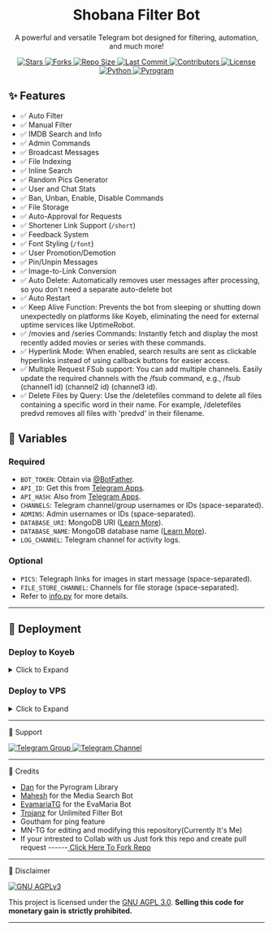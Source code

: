 
<h1 align="center">
  <b>Shobana Filter Bot</b>
</h1>

<p align="center">
  A powerful and versatile Telegram bot designed for filtering, automation, and much more!
</p>
<div align="center">
  <a href="https://github.com/mn-bots/ShobanaFilterBot/stargazers">
    <img src="https://img.shields.io/github/stars/mn-bots/ShobanaFilterBot?color=black&logo=github&logoColor=black&style=for-the-badge" alt="Stars" />
  </a>
  <a href="https://github.com/mn-bots/ShobanaFilterBot/network/members">
    <img src="https://img.shields.io/github/forks/mn-bots/ShobanaFilterBot?color=black&logo=github&logoColor=black&style=for-the-badge" alt="Forks" />
  </a>
  <a href="https://github.com/mn-bots/ShobanaFilterBot">
    <img src="https://img.shields.io/github/repo-size/mn-bots/ShobanaFilterBot?color=skyblue&logo=github&logoColor=blue&style=for-the-badge" alt="Repo Size" />
  </a>
  <a href="https://github.com/mn-bots/ShobanaFilterBot/commits/main">
    <img src="https://img.shields.io/github/last-commit/mn-bots/ShobanaFilterBot?color=black&logo=github&logoColor=black&style=for-the-badge" alt="Last Commit" />
  </a>
  <a href="https://github.com/mn-bots/ShobanaFilterBot">
    <img src="https://img.shields.io/github/contributors/mn-bots/ShobanaFilterBot?color=skyblue&logo=github&logoColor=blue&style=for-the-badge" alt="Contributors" />
  </a>
  <a href="https://github.com/mn-bots/ShobanaFilterBot/blob/main/LICENSE">
    <img src="https://img.shields.io/badge/License-GPL%202.0%20license-blueviolet?style=for-the-badge" alt="License" />
  </a>
  <a href="https://www.python.org/">
    <img src="https://img.shields.io/badge/Written%20in-Python-skyblue?style=for-the-badge&logo=python" alt="Python" />
  </a>
  <a href="https://pypi.org/project/Pyrogram/">
    <img src="https://img.shields.io/pypi/v/pyrogram?color=white&label=pyrogram&logo=python&logoColor=blue&style=for-the-badge" alt="Pyrogram" />
  </a>
</div>


## ✨ Features

- ✅ Auto Filter  
- ✅ Manual Filter  
- ✅ IMDB Search and Info  
- ✅ Admin Commands  
- ✅ Broadcast Messages  
- ✅ File Indexing  
- ✅ Inline Search  
- ✅ Random Pics Generator  
- ✅ User and Chat Stats  
- ✅ Ban, Unban, Enable, Disable Commands  
- ✅ File Storage  
- ✅ Auto-Approval for Requests  
- ✅ Shortener Link Support (`/short`)  
- ✅ Feedback System  
- ✅ Font Styling (`/font`)  
- ✅ User Promotion/Demotion  
- ✅ Pin/Unpin Messages  
- ✅ Image-to-Link Conversion
- ✅ Auto Delete: Automatically removes user messages after processing, so you don't need a separate auto-delete bot
- ✅ Auto Restart
- ✅ Keep Alive Function: Prevents the bot from sleeping or shutting down unexpectedly on platforms like Koyeb, eliminating the need for external uptime services like UptimeRobot.
- ✅ /movies and /series Commands: Instantly fetch and display the most recently added movies or series with these commands.
- ✅ Hyperlink Mode: When enabled, search results are sent as clickable hyperlinks instead of using callback buttons for easier access.
- ✅ Multiple Request FSub support: You can add multiple channels. Easily update the required channels with the /fsub command, e.g., /fsub (channel1 id) (channel2 id) (channel3 id).
- ✅ Delete Files by Query: Use the /deletefiles <keyword> command to delete all files containing a specific word in their name. For example, /deletefiles predvd removes all files with 'predvd' in their filename.

## 🔧 Variables

### Required
- `BOT_TOKEN`: Obtain via [@BotFather](https://telegram.dog/BotFather).  
- `API_ID`: Get this from [Telegram Apps](https://my.telegram.org/apps).  
- `API_HASH`: Also from [Telegram Apps](https://my.telegram.org/apps).  
- `CHANNELS`: Telegram channel/group usernames or IDs (space-separated).  
- `ADMINS`: Admin usernames or IDs (space-separated).  
- `DATABASE_URI`: MongoDB URI ([Learn More](https://youtu.be/1G1XwEOnxxo)).  
- `DATABASE_NAME`: MongoDB database name ([Learn More](https://youtu.be/Miajl2amrKo)).  
- `LOG_CHANNEL`: Telegram channel for activity logs.  

### Optional
- `PICS`: Telegraph links for images in start message (space-separated).  
- `FILE_STORE_CHANNEL`: Channels for file storage (space-separated).  
- Refer to [info.py](https://github.com/mn-bots/ShobanaFilterBot/blob/main/info.py) for more details.

---

## 🚀 Deployment

### Deploy to Koyeb
<details><summary>Click to Expand</summary>
<p>
<a href="https://app.koyeb.com/deploy?type=git&repository=github.com/mn-bots/ShobanaFilterBot&env[BOT_TOKEN]&env[API_ID]&env[API_HASH]&env[CHANNELS]&env[ADMINS]&env[PICS]&env[LOG_CHANNEL]&env[AUTH_CHANNEL]&env[CUSTOM_FILE_CAPTION]&env[DATABASE_URI]&env[DATABASE_NAME]&env[COLLECTION_NAME]=Telegram_files&env[FILE_CHANNEL]=-1001832732995&env[SUPPORT_CHAT]&env[IMDB]=True&env[IMDB_TEMPLATE]&env[SINGLE_BUTTON]=True&env[AUTH_GROUPS]&env[P_TTI_SHOW_OFF]=True&branch=main&name=telegrambot">
 <img src="https://www.koyeb.com/static/images/deploy/button.svg" alt="Deploy to Koyeb">
</a>
</p>
</details>

### Deploy to VPS
<details>
  <summary>Click to Expand</summary>
  <p>

<pre>bash
git clone https://github.com/mn-bots/ShobanaFilterBot
# Install dependencies
pip3 install -U -r requirements.txt
# Configure variables in info.py and start the bot
python3 bot.py</pre>
</p> </details> <hr>

💬 Support
<p> <a href="https://telegram.dog/mnbots_support" target="_blank"> <img src="https://img.shields.io/badge/Telegram-Group-30302f?style=flat&logo=telegram" alt="Telegram Group"> </a> <a href="https://telegram.dog/MrMNTG" target="_blank"> <img src="https://img.shields.io/badge/Telegram-Channel-30302f?style=flat&logo=telegram" alt="Telegram Channel"> </a> </p> <hr>
🙏 Credits
<ul> <li><a href="https://github.com/pyrogram/pyrogram" target="_blank">Dan</a> for the Pyrogram Library</li> <li><a href="https://github.com/Mahesh0253/Media-Search-bot" target="_blank">Mahesh</a> for the Media Search Bot</li> <li><a href="https://github.com/EvamariaTG/EvaMaria" target="_blank">EvamariaTG</a> for the EvaMaria Bot</li> <li><a href="https://github.com/trojanzhex/Unlimited-Filter-Bot" target="_blank">Trojanz</a> for Unlimited Filter Bot</li> <li>Goutham for ping feature</li> <li>MN-TG for editing and modifying this repository(Currently It's Me)</li> <li> If your intrested to Collab with us Just fork this repo and create pull request ------<a href="https://github.com/MN-BOTS/ShobanaFilterBot/fork" target="_blank"> Click Here To Fork Repo  </a></li> </ul> <hr>
📜 Disclaimer
<p> <a href="https://www.gnu.org/licenses/agpl-3.0.en.html" target="_blank"> <img src="https://www.gnu.org/graphics/agplv3-155x51.png" alt="GNU AGPLv3"> </a> </p> <p> This project is licensed under the <a href="https://github.com/mn-bots/ShobanaFilterBot/blob/main/LICENSE" target="_blank">GNU AGPL 3.0</a>. <strong>Selling this code for monetary gain is strictly prohibited.</strong> </p> <hr> 
